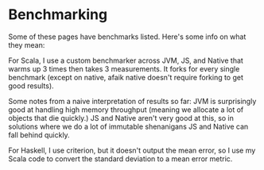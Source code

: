 # Benchmarking

Some of these pages have benchmarks listed. Here's some info on what they mean:

For Scala, I use a custom benchmarker across JVM, JS, and Native that warms up 3 times then takes 3 measurements.
It forks for every single benchmark (except on native, afaik native doesn't require forking to get good results).

Some notes from a naive interpretation of results so far: JVM is surprisingly good at handling high memory throughput
(meaning we allocate a lot of objects that die quickly.) JS and Native aren't very good at this, so in solutions where
we do a lot of immutable shenanigans JS and Native can fall behind quickly.

For Haskell, I use criterion, but it doesn't output the mean error, so I use my Scala code to convert the standard
deviation to a mean error metric.